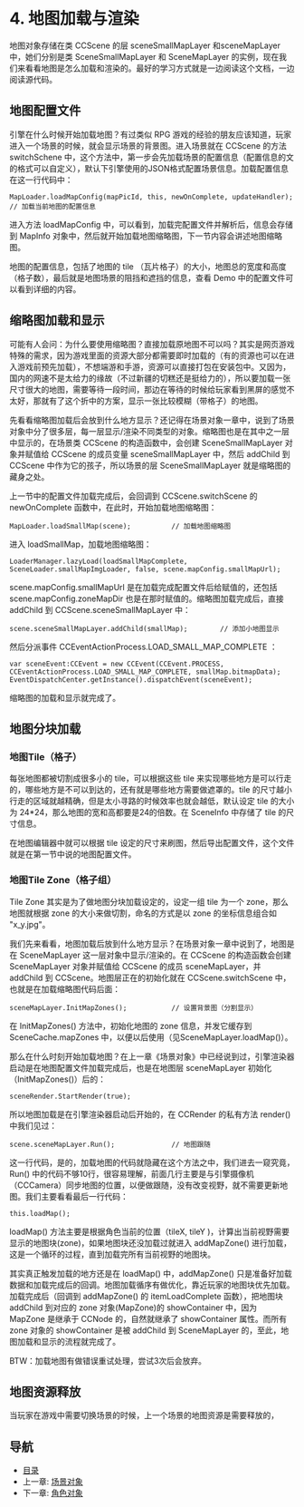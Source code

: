 # 4. 地图加载与渲染

地图对象存储在类 CCScene 的层 sceneSmallMapLayer 和sceneMapLayer 中，她们分别是类 SceneSmallMapLayer 和 SceneMapLayer 的实例，现在我们来看看地图是怎么加载和渲染的。最好的学习方式就是一边阅读这个文档，一边阅读源代码。

## 地图配置文件

引擎在什么时候开始加载地图？有过类似 RPG 游戏的经验的朋友应该知道，玩家进入一个场景的时候，就会显示场景的背景图。进入场景就在 CCScene 的方法 switchSchene 中，这个方法中，第一步会先加载场景的配置信息（配置信息的文的格式可以自定义），默认下引擎使用的JSON格式配置场景信息。加载配置信息在这一行代码中：

	MapLoader.loadMapConfig(mapPicId, this, newOnComplete, updateHandler);	// 加载当前地图的配置信息

进入方法 loadMapConfig 中，可以看到，加载完配置文件并解析后，信息会存储到 MapInfo 对象中，然后就开始加载地图缩略图，下一节内容会讲述地图缩略图。

地图的配置信息，包括了地图的 tile （瓦片格子）的大小，地图总的宽度和高度（格子数），最后就是地图场景的阻挡和遮挡的信息，查看 Demo 中的配置文件可以看到详细的内容。

## 缩略图加载和显示

可能有人会问：为什么要使用缩略图？直接加载原地图不可以吗？其实是网页游戏特殊的需求，因为游戏里面的资源大部分都需要即时加载的（有的资源也可以在进入游戏前预先加载），不想端游和手游，资源可以直接打包在安装包中。又因为，国内的网速不是太给力的缘故（不过新疆的切糕还是挺给力的），所以要加载一张尺寸很大的地图，需要等待一段时间，那边在等待的时候给玩家看到黑屏的感觉不太好，那就有了这个折中的方案，显示一张比较模糊（带格子）的地图。

先看看缩略图加载后会放到什么地方显示？还记得在场景对象一章中，说到了场景对象中分了很多层，每一层显示/渲染不同类型的对象。缩略图也是在其中之一层中显示的，在场景类 CCScene 的构造函数中，会创建 SceneSmallMapLayer 对象并赋值给 CCScene 的成员变量 sceneSmallMapLayer 中，然后 addChild 到 CCScene 中作为它的孩子，所以场景的层 SceneSmallMapLayer 就是缩略图的藏身之处。

上一节中的配置文件加载完成后，会回调到 CCScene.switchScene 的 newOnComplete 函数中，在此时，开始加载地图缩略图：

	MapLoader.loadSmallMap(scene);			// 加载地图缩略图

进入 loadSmallMap，加载地图缩略图：

	LoaderManager.lazyLoad(loadSmallMapComplete, SceneLoader.smallMapImgLoader, false, scene.mapConfig.smallMapUrl);

scene.mapConfig.smallMapUrl 是在加载完成配置文件后给赋值的，还包括scene.mapConfig.zoneMapDir 也是在那时赋值的。缩略图加载完成后，直接 addChild 到 CCScene.sceneSmallMapLayer 中：

	scene.sceneSmallMapLayer.addChild(smallMap);		// 添加小地图显示

然后分派事件 CCEventActionProcess.LOAD_SMALL_MAP_COMPLETE ：

	var sceneEvent:CCEvent = new CCEvent(CCEvent.PROCESS, CCEventActionProcess.LOAD_SMALL_MAP_COMPLETE, smallMap.bitmapData);
	EventDispatchCenter.getInstance().dispatchEvent(sceneEvent);

缩略图的加载和显示就完成了。

## 地图分块加载

### 地图Tile（格子）

每张地图都被切割成很多小的 tile，可以根据这些 tile 来实现哪些地方是可以行走的，哪些地方是不可以到达的，还有就是哪些地方需要做遮罩的。tile 的尺寸越小行走的区域就越精确，但是太小寻路的时候效率也就会越低，默认设定 tile 的大小为 24*24，那么地图的宽和高都要是24的倍数。在 SceneInfo 中存储了 tile 的尺寸信息。

在地图编辑器中就可以根据 tile 设定的尺寸来刷图，然后导出配置文件，这个文件就是在第一节中说的地图配置文件。

### 地图Tile Zone（格子组）

Tile Zone 其实是为了做地图分块加载设定的，设定一组 tile 为一个 zone，那么地图就根据 zone 的大小来做切割，命名的方式是以 zone 的坐标信息组合如 "x_y.jpg"。

我们先来看看，地图加载后放到什么地方显示？在场景对象一章中说到了，地图是在 SceneMapLayer 这一层对象中显示/渲染的。在 CCScene 的构造函数会创建 SceneMapLayer 对象并赋值给 CCScene 的成员 sceneMapLayer，并 addChild 到 CCScene。地图层正在的初始化就在 CCScene.switchScene 中，也就是在加载缩略图代码后面：

	sceneMapLayer.InitMapZones();			// 设置背景图（分割显示）

在 InitMapZones() 方法中，初始化地图的 zone 信息，并发它缓存到 SceneCache.mapZones 中，以便以后使用（见SceneMapLayer.loadMap()）。

那么在什么时刻开始加载地图？在上一章《场景对象》中已经说到过，引擎渲染器启动是在地图配置文件加载完成后，也是在地图层 sceneMapLayer 初始化（InitMapZones()）后的：

	sceneRender.StartRender(true);

所以地图加载是在引擎渲染器启动后开始的，在 CCRender 的私有方法 render() 中我们见过：

	scene.sceneMapLayer.Run();				// 地图跟随

这一行代码，是的，加载地图的代码就隐藏在这个方法之中，我们进去一窥究竟，Run() 中的代码不够10行，很容易理解，前面几行主要是与引擎摄像机（CCCamera）同步地图的位置，以便做跟随，没有改变视野，就不需要更新地图。我们主要看看最后一行代码：

	this.loadMap();

loadMap() 方法主要是根据角色当前的位置（tileX, tileY )，计算出当前视野需要显示的地图块(zone)，如果地图块还没加载过就进入 addMapZone() 进行加载，这是一个循环的过程，直到加载完所有当前视野的地图块。

其实真正触发加载的地方还是在 loadMap() 中，addMapZone() 只是准备好加载数据和加载完成后的回调。地图加载循序有做优化，靠近玩家的地图块优先加载。加载完成后（回调到 addMapZone() 的 itemLoadComplete 函数），把地图块 addChild 到对应的 zone 对象(MapZone)的 showContainer 中，因为 MapZone 是继承于 CCNode 的，自然就继承了 showContainer 属性。而所有 zone 对象的 showContainer 是被 addChild 到 SceneMapLayer 的，至此，地图加载和显示的流程就完成了。

BTW：加载地图有做错误重试处理，尝试3次后会放弃。

## 地图资源释放

当玩家在游戏中需要切换场景的时候，上一个场景的地图资源是需要释放的，

## 导航
* [目录](00.md)
* 上一章: [场景对象](03.md)
* 下一章: [角色对象](05.md)